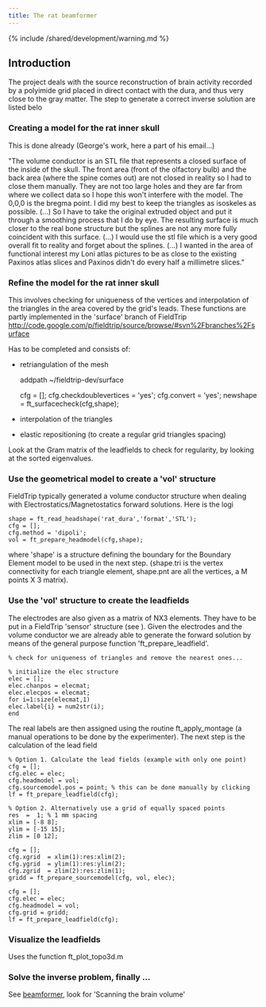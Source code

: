 ```yaml
---
title: The rat beamformer
---
```


{% include /shared/development/warning.md %}

## Introduction

The project deals with the source reconstruction of brain activity recorded by a polyimide grid placed in direct contact with the dura, and thus very close to the gray matter.
The step to generate a correct inverse solution are listed belo

### Creating a model for the rat inner skull

This is done already (George's work, here a part of his email...)

"The volume conductor is an STL file that represents a closed surface of
the inside of the skull. The front area (front of the olfactory bulb)
and the back area (where the spine comes out) are not closed in reality
so I had to close them manually. They are not too large holes and they
are far from where we collect data so I hope this won't interfere with
the model.
The 0,0,0 is the bregma point. I did my best to keep the triangles as isoskeles
as possible.
(...) So I have to take the original extruded object and put it through a
smoothing process that I do by eye. The resulting surface is much closer to
the real bone structure but the splines are not any more fully coincident
with this surface.
(...) I would use the stl file which is a very good overall fit to reality and
forget about the splines.
(...) I wanted in the area of functional interest my Loni atlas pictures to be
as close to the existing Paxinos atlas slices and Paxinos didn't do
every half a millimetre slices."

### Refine the model for the rat inner skull

This involves checking for uniqueness of the vertices and interpolation of the triangles in the area covered by the grid's leads. These functions are partly implemented in the 'surface' branch of FieldTrip <http://code.google.com/p/fieldtrip/source/browse/#svn%2Fbranches%2Fsurface>

Has to be completed and consists of:

- retriangulation of the mesh

  addpath ~/fieldtrip-dev/surface

  cfg = [];
  cfg.checkdoublevertices = 'yes';
  cfg.convert = 'yes';
  newshape = ft_surfacecheck(cfg,shape);

- interpolation of the triangles
- elastic repositioning (to create a regular grid triangles spacing)

Look at the Gram matrix of the leadfields to check for regularity, by looking at the sorted eigenvalues.

### Use the geometrical model to create a 'vol' structure

FieldTrip typically generated a volume conductor structure when dealing with Electrostatics/Magnetostatics forward solutions.
Here is the logi

    shape = ft_read_headshape('rat_dura','format','STL');
    cfg = [];
    cfg.method = 'dipoli';
    vol = ft_prepare_headmodel(cfg,shape);

where 'shape' is a structure defining the boundary for the Boundary Element model to be used in the next step. (shape.tri is the vertex connectivity for each triangle element, shape.pnt are all the vertices, a M points X 3 matrix).

### Use the 'vol' structure to create the leadfields

The electrodes are also given as a matrix of NX3 elements. They have to be put in a FieldTrip 'sensor' structure (see ). Given the electrodes and the volume conductor we are already able to generate the forward solution by means of the general purpose function 'ft_prepare_leadfield'.

    % check for uniqueness of triangles and remove the nearest ones...

    % initialize the elec structure
    elec = [];
    elec.chanpos = elecmat;
    elec.elecpos = elecmat;
    for i=1:size(elecmat,1)
    elec.label{i} = num2str(i);
    end

The real labels are then assigned using the routine ft_apply_montage (a manual operations to be done by the experimenter).
The next step is the calculation of the lead field

    % Option 1. Calculate the lead fields (example with only one point)
    cfg = [];
    cfg.elec = elec;
    cfg.headmodel = vol;
    cfg.sourcemodel.pos = point; % this can be done manually by clicking
    lf = ft_prepare_leadfield(cfg);

    % Option 2. Alternatively use a grid of equally spaced points
    res  =  1; % 1 mm spacing
    xlim = [-8 8];
    ylim = [-15 15];
    zlim = [0 12];

    cfg = [];
    cfg.xgrid  = xlim(1):res:xlim(2);
    cfg.ygrid  = ylim(1):res:ylim(2);
    cfg.zgrid  = zlim(2):res:zlim(1);
    gridd = ft_prepare_sourcemodel(cfg, vol, elec);

    cfg = [];
    cfg.elec = elec;
    cfg.headmodel = vol;
    cfg.grid = gridd;
    lf = ft_prepare_leadfield(cfg);

### Visualize the leadfields

Uses the function ft_plot_topo3d.m

### Solve the inverse problem, finally ...

See [beamformer](/tutorial/source/beamformer), look for 'Scanning the brain volume'
